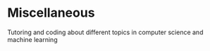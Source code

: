 # Miscellaneous
Tutoring and coding about different topics in computer science and machine learning
